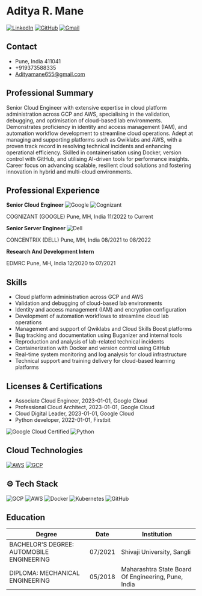 # Aditya R. Mane

[![LinkedIn](https://img.shields.io/badge/LinkedIn-0077B5?style=for-the-badge&logo=linkedin&logoColor=white)](http://www.linkedin.com/in/aditya-mane-6734261a3/)
[![GitHub](https://img.shields.io/badge/GitHub-100000?style=for-the-badge&logo=github&logoColor=white)](https://github.com/Adyaa12/AdityaM)
[![Gmail](https://img.shields.io/badge/Gmail-D14836?style=for-the-badge&logo=gmail&logoColor=white)](mailto:Adityamane655@gmail.com)

## Contact

* Pune, India 411041
* +919373588335
* [Adityamane655@gmail.com](Adityamane655@gmail.com)


## Professional Summary

Senior Cloud Engineer with extensive expertise in cloud platform administration across GCP and AWS, specialising in the validation, debugging, and optimisation of cloud-based lab environments. Demonstrates proficiency in identity and access management (IAM), and automation workflow development to streamline cloud operations. Adept at managing and supporting platforms such as Qwiklabs and AWS, with a proven track record in resolving technical incidents and enhancing operational efficiency. Skilled in containerisation using Docker, version control with GitHub, and utilising AI-driven tools for performance insights. Career focus on advancing scalable, resilient cloud solutions and fostering innovation in hybrid and multi-cloud environments.

## Professional Experience

**Senior Cloud Engineer**
![Google](https://img.shields.io/badge/Google-4285F4?style=for-the-badge&logo=google&logoColor=white)
![Cognizant](https://img.shields.io/badge/Cognizant-1A73E8?style=for-the-badge&logo=cognizant&logoColor=white)

COGNIZANT (GOOGLE) Pune, MH, India 11/2022 to Current

**Senior Server Engineer**
![Dell](https://img.shields.io/badge/Dell-007DB8?style=for-the-badge&logo=dell&logoColor=white)

CONCENTRIX (DELL) Pune, MH, India 08/2021 to 08/2022

**Research And Development Intern**

EDMRC Pune, MH, India 12/2020 to 07/2021

## Skills

* Cloud platform administration across GCP and AWS
* Validation and debugging of cloud-based lab environments
* Identity and access management (IAM) and encryption configuration
* Development of automation workflows to streamline cloud lab operations
* Management and support of Qwiklabs and Cloud Skills Boost platforms
* Bug tracking and documentation using Buganizer and internal tools
* Reproduction and analysis of lab-related technical incidents
* Containerization with Docker and version control using GitHub
* Real-time system monitoring and log analysis for cloud infrastructure
* Technical support and training delivery for cloud-based learning platforms

## Licenses & Certifications

* Associate Cloud Engineer, 2023-01-01, Google Cloud
* Professional Cloud Architect, 2023-01-01, Google Cloud
* Cloud Digital Leader, 2023-01-01, Google Cloud
* Python developer, 2022-01-01, Firstbit

![Google Cloud Certified](https://img.shields.io/badge/Google%20Cloud%20Certified-34A853?style=for-the-badge&logo=googlecloud&logoColor=white)
![Python](https://img.shields.io/badge/Python-3776AB?style=for-the-badge&logo=python&logoColor=white)


## Cloud Technologies

[![AWS](https://img.shields.io/badge/AWS-%23FF9900.svg?style=for-the-badge&logo=amazon-aws&logoColor=white)](https://aws.amazon.com)
[![GCP](https://img.shields.io/badge/Google%20Cloud-%234285F4.svg?style=for-the-badge&logo=google-cloud&logoColor=white)](https://cloud.google.com/)
## ⚙️ Tech Stack

![GCP](https://img.shields.io/badge/Google%20Cloud-4285F4?style=for-the-badge&logo=googlecloud&logoColor=white)
![AWS](https://img.shields.io/badge/AWS-232F3E?style=for-the-badge&logo=amazonaws&logoColor=FF9900)
![Docker](https://img.shields.io/badge/Docker-2496ED?style=for-the-badge&logo=docker&logoColor=white)
![Kubernetes](https://img.shields.io/badge/Kubernetes-326CE5?style=for-the-badge&logo=kubernetes&logoColor=white)
![GitHub](https://img.shields.io/badge/GitHub-181717?style=for-the-badge&logo=github&logoColor=white)


## Education

| Degree                      | Date      | Institution                                   |
| --------------------------- | --------- | --------------------------------------------- |
| BACHELOR'S DEGREE: AUTOMOBILE ENGINEERING | 07/2021 | Shivaji University, Sangli                  |
| DIPLOMA: MECHANICAL ENGINEERING           | 05/2018 | Maharashtra State Board Of Engineering, Pune, India |
